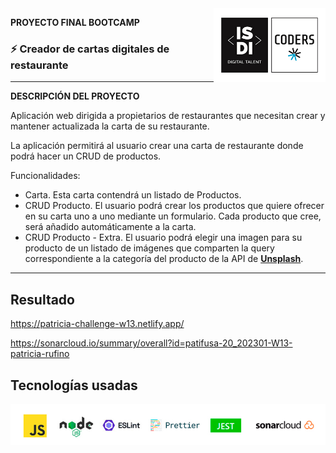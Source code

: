 <img align="right" width="179" height="118" alt="ISDI CODER LOGO" src="/public/assets/isdi_logo_hq.jpg">

**PROYECTO FINAL BOOTCAMP**

### :zap: Creador de cartas digitales de restaurante

---

**DESCRIPCIÓN DEL PROYECTO**

Aplicación web dirigida a propietarios de restaurantes que necesitan crear y mantener actualizada la carta de su restaurante.

La aplicación permitirá al usuario crear una carta de restaurante donde podrá hacer un CRUD de productos.

Funcionalidades:

-   Carta. Esta carta contendrá un listado de Productos.
-   CRUD Producto. El usuario podrá crear los productos que quiere ofrecer en su carta uno a uno mediante un formulario. Cada producto que cree, será añadido automáticamente a la carta.
-   CRUD Producto - Extra. El usuario podrá elegir una imagen para su producto de un listado de imágenes que comparten la query correspondiente a la categoría del producto de la API de **[Unsplash](https://unsplash.com/documentation#get-a-topic)**.

---

## Resultado

https://patricia-challenge-w13.netlify.app/

https://sonarcloud.io/summary/overall?id=patifusa-20_202301-W13-patricia-rufino

## Tecnologías usadas

![Logos of used technologies](/public/assets/tech_logos_v2.jpg)
